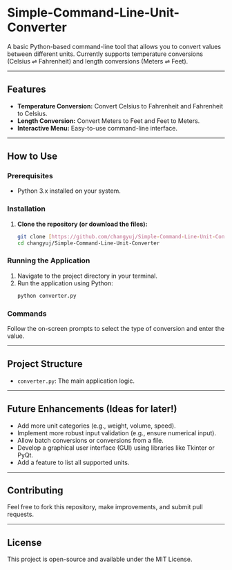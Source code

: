# Simple-Command-Line-Unit-Converter

A basic Python-based command-line tool that allows you to convert values between different units. Currently supports temperature conversions (Celsius ⇌ Fahrenheit) and length conversions (Meters ⇌ Feet).

---

## Features

* **Temperature Conversion:** Convert Celsius to Fahrenheit and Fahrenheit to Celsius.
* **Length Conversion:** Convert Meters to Feet and Feet to Meters.
* **Interactive Menu:** Easy-to-use command-line interface.

---

## How to Use

### Prerequisites

* Python 3.x installed on your system.

### Installation

1.  **Clone the repository (or download the files):**
    ```bash
    git clone [https://github.com/changyuj/Simple-Command-Line-Unit-Converter.git](https://github.com/changyuj/Simple-Command-Line-Unit-Converter.git)
    cd changyuj/Simple-Command-Line-Unit-Converter
    ```

### Running the Application

1.  Navigate to the project directory in your terminal.
2.  Run the application using Python:
    ```bash
    python converter.py
    ```

### Commands

Follow the on-screen prompts to select the type of conversion and enter the value.

---

## Project Structure

* `converter.py`: The main application logic.

---

## Future Enhancements (Ideas for later!)

* Add more unit categories (e.g., weight, volume, speed).
* Implement more robust input validation (e.g., ensure numerical input).
* Allow batch conversions or conversions from a file.
* Develop a graphical user interface (GUI) using libraries like Tkinter or PyQt.
* Add a feature to list all supported units.

---

## Contributing

Feel free to fork this repository, make improvements, and submit pull requests.

---

## License

This project is open-source and available under the MIT License.